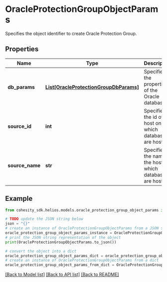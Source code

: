 # OracleProtectionGroupObjectParams

Specifies the object identifier to create Oracle Protection Group.

## Properties

Name | Type | Description | Notes
------------ | ------------- | ------------- | -------------
**db_params** | [**List[OracleProtectionGroupDbParams]**](OracleProtectionGroupDbParams.md) | Specifies the properties of the Oracle databases. | [optional] 
**source_id** | **int** | Specifies the id of the host on which databases are hosted. | 
**source_name** | **str** | Specifies the name of the host on which databases are hosted. | [optional] [readonly] 

## Example

```python
from cohesity_sdk.helios.models.oracle_protection_group_object_params import OracleProtectionGroupObjectParams

# TODO update the JSON string below
json = "{}"
# create an instance of OracleProtectionGroupObjectParams from a JSON string
oracle_protection_group_object_params_instance = OracleProtectionGroupObjectParams.from_json(json)
# print the JSON string representation of the object
print(OracleProtectionGroupObjectParams.to_json())

# convert the object into a dict
oracle_protection_group_object_params_dict = oracle_protection_group_object_params_instance.to_dict()
# create an instance of OracleProtectionGroupObjectParams from a dict
oracle_protection_group_object_params_from_dict = OracleProtectionGroupObjectParams.from_dict(oracle_protection_group_object_params_dict)
```
[[Back to Model list]](../README.md#documentation-for-models) [[Back to API list]](../README.md#documentation-for-api-endpoints) [[Back to README]](../README.md)


